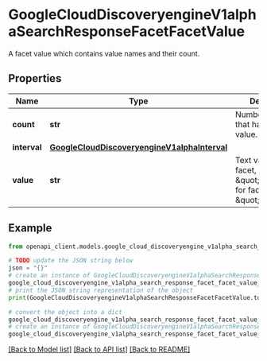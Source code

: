# GoogleCloudDiscoveryengineV1alphaSearchResponseFacetFacetValue

A facet value which contains value names and their count.

## Properties

Name | Type | Description | Notes
------------ | ------------- | ------------- | -------------
**count** | **str** | Number of items that have this facet value. | [optional] 
**interval** | [**GoogleCloudDiscoveryengineV1alphaInterval**](GoogleCloudDiscoveryengineV1alphaInterval.md) |  | [optional] 
**value** | **str** | Text value of a facet, such as \&quot;Black\&quot; for facet \&quot;colors\&quot;. | [optional] 

## Example

```python
from openapi_client.models.google_cloud_discoveryengine_v1alpha_search_response_facet_facet_value import GoogleCloudDiscoveryengineV1alphaSearchResponseFacetFacetValue

# TODO update the JSON string below
json = "{}"
# create an instance of GoogleCloudDiscoveryengineV1alphaSearchResponseFacetFacetValue from a JSON string
google_cloud_discoveryengine_v1alpha_search_response_facet_facet_value_instance = GoogleCloudDiscoveryengineV1alphaSearchResponseFacetFacetValue.from_json(json)
# print the JSON string representation of the object
print(GoogleCloudDiscoveryengineV1alphaSearchResponseFacetFacetValue.to_json())

# convert the object into a dict
google_cloud_discoveryengine_v1alpha_search_response_facet_facet_value_dict = google_cloud_discoveryengine_v1alpha_search_response_facet_facet_value_instance.to_dict()
# create an instance of GoogleCloudDiscoveryengineV1alphaSearchResponseFacetFacetValue from a dict
google_cloud_discoveryengine_v1alpha_search_response_facet_facet_value_from_dict = GoogleCloudDiscoveryengineV1alphaSearchResponseFacetFacetValue.from_dict(google_cloud_discoveryengine_v1alpha_search_response_facet_facet_value_dict)
```
[[Back to Model list]](../README.md#documentation-for-models) [[Back to API list]](../README.md#documentation-for-api-endpoints) [[Back to README]](../README.md)


